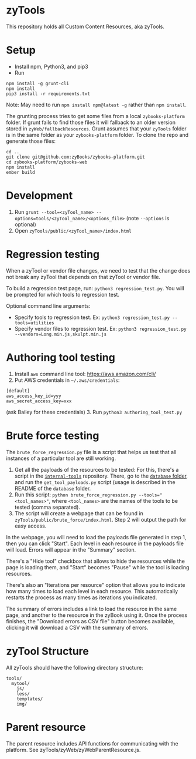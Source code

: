 zyTools
==========================

This repository holds all Custom Content Resources, aka zyTools.

Setup
============
* Install npm, Python3, and pip3
* Run
```
npm install -g grunt-cli
npm install
pip3 install -r requirements.txt
```

Note: May need to run `npm install npm@latest -g` rather than `npm install`.

The grunting process tries to get some files from a local `zybooks-platform` folder. If grunt fails to find those files it will fallback to an older version stored in `zyWeb/fallbackResources`.
Grunt assumes that your `zyTools` folder is in the same folder as your `zybooks-platform` folder. To clone the repo and generate those files:
```
cd ..
git clone git@github.com:zyBooks/zybooks-platform.git
cd zybooks-platform/zybooks-web
npm install
ember build
```

Development
============
1. Run `grunt --tool=<zyTool_name> --options=tools/<zyTool_name>/<options_file>` (note `--options` is optional)
2. Open `zyTools/public/<zyTool_name>/index.html`

Regression testing
=============
When a zyTool or vendor file changes, we need to test that the change does not break any zyTool that depends on that zyTool or vendor file.

To build a regression test page, run: `python3 regression_test.py`. You will be prompted for which tools to regression test.

Optional command line arguments:
* Specify tools to regression test. Ex: `python3 regression_test.py --tools=utilities`
* Specify vendor files to regression test. Ex: `python3 regression_test.py --vendors=Long.min.js,skulpt.min.js`

Authoring tool testing
=============

1. Install `aws` command line tool: https://aws.amazon.com/cli/
2. Put AWS credentials in `~/.aws/credentials`:
```
[default]
aws_access_key_id=yyy
aws_secret_access_key=xxx
```
(ask Bailey for these credentials)
3. Run `python3 authoring_tool_test.py`

Brute force testing
===================
The `brute_force_regression.py` file is a script that helps us test that all instances of a particular tool are still working.

1. Get all the payloads of the resources to be tested: For this, there's a script in the [`internal-tools`](https://github.com/zyBooks/internal-tools/) repository. There, go to the [`database` folder](https://github.com/zyBooks/internal-tools/tree/master/database), and run the `get_tool_payloads.py` script (usage is described in the README of the `database` folder.
2. Run this script: `python brute_force_regression.py --tools="<tool_names>"`, where `<tool_names>` are the names of the tools to be tested (comma separated).
3. The script will create a webpage that can be found in `zyTools/public/brute_force/index.html`. Step 2 will output the path for easy access.

In the webpage, you will need to load the payloads file generated in step 1, then you can click "Start". Each level in each resource in the payloads file will load. Errors will appear in the "Summary" section.

There's a "Hide tool" checkbox that allows to hide the resources while the page is loading them, and "Start" becomes "Pause" while the tool is loading resources.

There's also an "Iterations per resource" option that allows you to indicate how many times to load each level in each resource. This automatically restarts the process as many times as iterations you indicated.

The summary of errors includes a link to load the resource in the same page, and another to the resource in the zyBook using it. Once the process finishes, the "Download errors as CSV file" button becomes available, clicking it will download a CSV with the summary of errors.

zyTool Structure
=====================

All zyTools should have the following directory structure:
```
tools/
  mytool/
    js/
    less/
    templates/
    img/
```

Parent resource
================

The parent resource includes API functions for communicating with the platform. See zyTools/zyWeb/zyWebParentResource.js.

